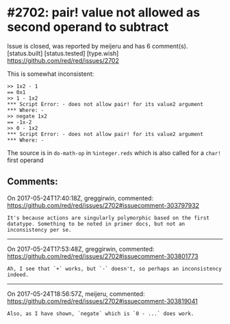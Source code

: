 
#2702: pair! value not allowed as second operand to subtract
================================================================================
Issue is closed, was reported by meijeru and has 6 comment(s).
[status.built] [status.tested] [type.wish]
<https://github.com/red/red/issues/2702>

This is somewhat inconsistent:
```
>> 1x2 - 1
== 0x1
>> 1 - 1x2
*** Script Error: - does not allow pair! for its value2 argument
*** Where: -
>> negate 1x2
== -1x-2
>> 0 - 1x2
*** Script Error: - does not allow pair! for its value2 argument
*** Where: -
```
The source is in `do-math-op` in `%integer.reds` which is also called for a `char!` first operand



Comments:
--------------------------------------------------------------------------------

On 2017-05-24T17:40:18Z, greggirwin, commented:
<https://github.com/red/red/issues/2702#issuecomment-303797932>

    It's because actions are singularly polymorphic based on the first datatype. Something to be noted in primer docs, but not an inconsistency per se. 

--------------------------------------------------------------------------------

On 2017-05-24T17:53:48Z, greggirwin, commented:
<https://github.com/red/red/issues/2702#issuecomment-303801773>

    Ah, I see that `+` works, but `-` doesn't, so perhaps an inconsistency indeed.

--------------------------------------------------------------------------------

On 2017-05-24T18:56:57Z, meijeru, commented:
<https://github.com/red/red/issues/2702#issuecomment-303819041>

    Also, as I have shown, `negate` which is `0 - ...` does work.

